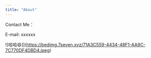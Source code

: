 ```yaml
---
title: "About"
---
```



Contact Me：

E-mail: xxxxxx


![哈哈😄]](https://bedimg.7seven.xyz/71A3C559-4434-48F1-AA9C-7C770DF4DBD4.jpeg)
